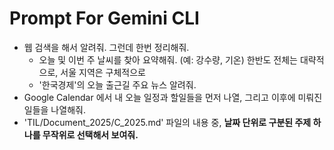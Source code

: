 # Prompt For Gemini CLI

* 웹 검색을 해서 알려줘. 그런데 한번 정리해줘.
    * 오늘 및 이번 주 날씨를 찾아 요약해줘.   (예: 강수량, 기온) 한반도 전체는 대략적으로, 서울 지역은 구체적으로
    * '한국경제'의 오늘 출근길 주요 뉴스 알려줘.
* Google Calendar 에서 내 오늘 일정과 할일들을 먼저 나열, 그리고 이후에 미뤄진 일들을 나열해줘.
* 'TIL/Document_2025/C_2025.md' 파일의 내용 중, **날짜 단위로 구분된 주제 하나를 무작위로 선택해서 보여줘.**

